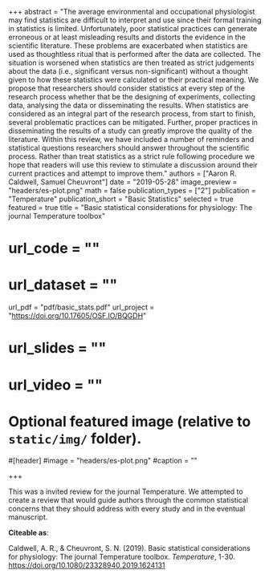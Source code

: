 +++
abstract = "The average environmental and occupational physiologist may find statistics are difficult to interpret and use since their formal training in statistics is limited. Unfortunately, poor statistical practices can generate erroneous or at least misleading results and distorts the evidence in the scientific literature. These problems are exacerbated when statistics are used as thoughtless ritual that is performed after the data are collected. The situation is worsened when statistics are then treated as strict judgements about the data (i.e., significant versus non-significant) without a thought given to how these statistics were calculated or their practical meaning. We propose that researchers should consider statistics at every step of the research process whether that be the designing of experiments, collecting data, analysing the data or disseminating the results. When statistics are considered as an integral part of the research process, from start to finish, several problematic practices can be mitigated. Further, proper practices in disseminating the results of a study can greatly improve the quality of the literature. Within this review, we have included a number of reminders and statistical questions researchers should answer throughout the scientific process. Rather than treat statistics as a strict rule following procedure we hope that readers will use this review to stimulate a discussion around their current practices and attempt to improve them."
authors = ["Aaron R. Caldwell, Samuel Cheuvront"]
date = "2019-05-28"
image_preview = "headers/es-plot.png"
math = false
publication_types = ["2"]
publication = "Temperature"
publication_short = "Basic Statistics"
selected = true
featured = true
title = "Basic statistical considerations for physiology: The journal Temperature toolbox"
# url_code = ""
# url_dataset = ""
url_pdf = "pdf/basic_stats.pdf"
url_project = "https://doi.org/10.17605/OSF.IO/BQGDH"
# url_slides = ""
# url_video = ""



# Optional featured image (relative to `static/img/` folder).
#[header]
#image = "headers/es-plot.png"
#caption = ""

+++

This was a invited review for the journal Temperature. We attempted to create a review that would guide authors through the common statistical concerns that they should address with every study and in the eventual manuscript.

**Citeable as**:

Caldwell, A. R., & Cheuvront, S. N. (2019). Basic statistical considerations for physiology: The journal Temperature toolbox. *Temperature*, 1-30. https://doi.org/10.1080/23328940.2019.1624131
